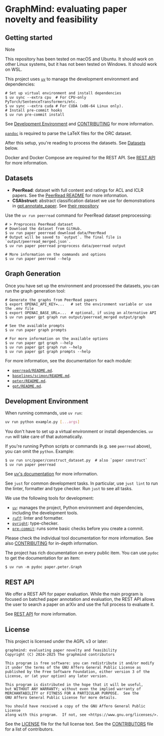 # GraphMind: evaluating paper novelty and feasibility

## Getting started

> [!NOTE]
> This repository has been tested on macOS and Ubuntu. It should work on other Linux
> systems, but it has not been tested on Windows. It should work on WSL.

This project uses [`uv`](https://docs.astral.sh/uv/) to manage the development
environment and dependencies:

```console
# Set up virtual environment and install dependencies
$ uv sync --extra cpu  # For CPU-only PyTorch/SentenceTransformers/etc.
$ uv sync --extra cuda # For CUDA (x86-64 Linux only).
# Install pre-commit hooks
$ uv run pre-commit install
```

See [Development Environment](#development-environment) and
[CONTRIBUTING](/CONTRIBUTING.md) for more information.

[`pandoc`](https://pandoc.org/installing.html) is required to parse the LaTeX files for
the ORC dataset.

After this setup, you're reading to process the datasets. See [Datasets](#datasets)
below.

Docker and Docker Compose are required for the REST API. See [REST
API](./src/paper/backend/README.md) for more information.

## Datasets

- **PeerRead**: dataset with full content and ratings for ACL and ICLR papers. See the
  [PeerRead README](/src/paper/peerread/README.md) for more information.
- **CSAbstruct**: abstract classification dataset we use for demonstrations in
  [gpt.annotate_paper](/src/paper/gpt/demonstrations.py). See
  [their repository](https://github.com/allenai/sequential_sentence_classification/tree/cf5ad6c663550dd8203f148cd703768d9ee86ff4)

Use the `uv run peerread` command for PeerRead dataset preprocessing:

```console
# > Preprocess PeerRead dataset
# Download the dataset from GitHub.
$ uv run paper peerread download data/PeerRead
# Output will be saved to `output`. The final file is `output/peerread_merged.json`.
$ uv run paper peerread preprocess data/peerread output

# More information on the commands and options
$ uv run paper peerread --help
```

## Graph Generation

Once you have set up the environment and processed the datasets, you can run the graph
generation tool:

```console
# Generate the graphs from PeerRead papers
$ export OPENAI_API_KEY=...   # set the environment variable or use the .env file
$ export OPENAI_BASE_URL=...  # optional, if using an alternative API
$ uv run paper gpt graph run output/peerread_merged output/graph

# See the available prompts
$ uv run paper graph prompts

# For more information on the available options
$ uv run paper gpt graph --help
$ uv run paper gpt graph run --help
$ uv run paper gpt graph prompts --help
```

For more information, see the documentation for each module:

- [`peerread/README.md`](./src/paper/peerread/README.md).
- [`baselines/scimon/README.md`](./src/paper/baselines/scimon/README.md).
- [`peter/README.md`](./src/paper/peter/README.md).
- [`gpt/README.md`](./src/paper/gpt/README.md).

## Development Environment

When running commands, use `uv run`:

```bash
uv run python example.py [...args]
```

You don't have to set up a virtual environment or install dependencies. `uv run` will
take care of that automatically.

If you're running Python scripts or commands (e.g. see `peerread` above), you can omit
the `python`. Example:

```console
$ uv run src/paper/construct_dataset.py  # also `paper construct`
$ uv run paper peerread
```

See [uv's documentation](https://docs.astral.sh/uv/concepts/projects/run/) for more
information.

See `just` for common development tasks. In particular, use `just lint` to
run the linter, formatter and type checker. Run `just` to see all tasks.

We use the following tools for development:

- [`uv`](https://docs.astral.sh/uv/): manages the project, Python environment and
  dependencies, including the development tools.
- [`ruff`](https://docs.astral.sh/ruff/): linter and formatter.
- [`pyright`](https://microsoft.github.io/pyright): type-checker.
- [`pre-commit`](https://pre-commit.com/): runs some basic checks before you
  create a commit.

Please check the individual tool documentation for more information. See also
[CONTRIBUTING](/CONTRIBUTING.md) for in-depth information.

The project has rich documentation on every public item. You can use `pydoc` to get the
documentation for an item:

```console
$ uv run -m pydoc paper.peter.Graph
```

## REST API

We offer a REST API for paper evaluation. While the main program is focused on batched
paper annotation and evaluation, the REST API allows the user to search a paper on arXiv
and use the full process to evaluate it.

See [REST API](./src/paper/backend/README.md) for more information.

## License

This project is licensed under the AGPL v3 or later:

    graphmind: evaluating paper novelty and feasibility
    Copyright (C) 2024-2025 The graphmind contributors

    This program is free software: you can redistribute it and/or modify
    it under the terms of the GNU Affero General Public License as
    published by the Free Software Foundation, either version 3 of the
    License, or (at your option) any later version.

    This program is distributed in the hope that it will be useful,
    but WITHOUT ANY WARRANTY; without even the implied warranty of
    MERCHANTABILITY or FITNESS FOR A PARTICULAR PURPOSE.  See the
    GNU Affero General Public License for more details.

    You should have received a copy of the GNU Affero General Public License
    along with this program.  If not, see <https://www.gnu.org/licenses/>.

See the [LICENSE](LICENSE) file for the full license text. See the
[CONTRIBUTORS](CONTRIBUTORS) file for a list of contributors.
